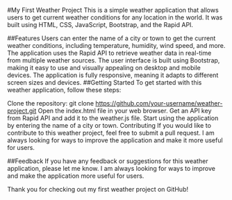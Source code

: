 #My First Weather Project
This is a simple weather application that allows users to get current weather conditions for any location in the world. It was built using HTML, CSS, JavaScript, Bootstrap, and the Rapid API.

##Features
Users can enter the name of a city or town to get the current weather conditions, including temperature, humidity, wind speed, and more.
The application uses the Rapid API to retrieve weather data in real-time from multiple weather sources.
The user interface is built using Bootstrap, making it easy to use and visually appealing on desktop and mobile devices.
The application is fully responsive, meaning it adapts to different screen sizes and devices.
##Getting Started
To get started with this weather application, follow these steps:

Clone the repository: git clone https://github.com/your-username/weather-project.git
Open the index.html file in your web browser.
Get an API key from Rapid API and add it to the weather.js file.
Start using the application by entering the name of a city or town.
Contributing
If you would like to contribute to this weather project, feel free to submit a pull request. I am always looking for ways to improve the application and make it more useful for users.



##Feedback
If you have any feedback or suggestions for this weather application, please let me know. I am always looking for ways to improve and make the application more useful for users.

Thank you for checking out my first weather project on GitHub!






